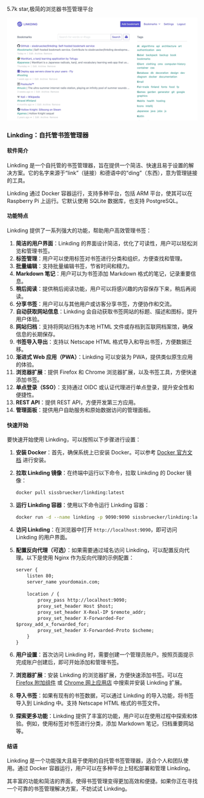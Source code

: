 5.7k star,极简的浏览器书签管理平台

![](image.png)

### Linkding：自托管书签管理器

#### 软件简介

Linkding 是一个自托管的书签管理器，旨在提供一个简洁、快速且易于设置的解决方案。它的名字来源于“link”（链接）和德语中的“ding”（东西），意为管理链接的工具。


Linkding 通过 Docker 容器运行，支持多种平台，包括 ARM 平台，使其可以在 Raspberry Pi 上运行。它默认使用 SQLite 数据库，也支持 PostgreSQL。

#### 功能特点

Linkding 提供了一系列强大的功能，帮助用户高效管理书签：

1. **简洁的用户界面**：Linkding 的界面设计简洁，优化了可读性，用户可以轻松浏览和管理书签。
2. **标签管理**：用户可以使用标签对书签进行分类和组织，方便查找和管理。
3. **批量编辑**：支持批量编辑书签，节省时间和精力。
4. **Markdown 笔记**：用户可以为书签添加 Markdown 格式的笔记，记录重要信息。
5. **稍后阅读**：提供稍后阅读功能，用户可以将感兴趣的内容保存下来，稍后再阅读。
6. **分享书签**：用户可以与其他用户或访客分享书签，方便协作和交流。
7. **自动获取网站信息**：Linkding 会自动获取书签网站的标题、描述和图标，提升用户体验。
8. **网站归档**：支持将网站归档为本地 HTML 文件或存档到互联网档案馆，确保信息的长期保存。
9. **书签导入导出**：支持以 Netscape HTML 格式导入和导出书签，方便数据迁移。
10. **渐进式 Web 应用（PWA）**：Linkding 可以安装为 PWA，提供类似原生应用的体验。
11. **浏览器扩展**：提供 Firefox 和 Chrome 浏览器扩展，以及书签工具，方便快速添加书签。
12. **单点登录（SSO）**：支持通过 OIDC 或认证代理进行单点登录，提升安全性和便捷性。
13. **REST API**：提供 REST API，方便开发第三方应用。
14. **管理面板**：提供用户自助服务和原始数据访问的管理面板。

#### 快速开始

要快速开始使用 Linkding，可以按照以下步骤进行设置：

1. **安装 Docker**：首先，确保系统上已安装 Docker。可以参考 [Docker 官方文档](https://docs.docker.com/get-docker/) 进行安装。

2. **拉取 Linkding 镜像**：在终端中运行以下命令，拉取 Linkding 的 Docker 镜像：
   ```bash
   docker pull sissbruecker/linkding:latest
   ```

3. **运行 Linkding 容器**：使用以下命令运行 Linkding 容器：
   ```bash
   docker run -d --name linkding -p 9090:9090 sissbruecker/linkding:latest
   ```

4. **访问 Linkding**：在浏览器中打开 `http://localhost:9090`，即可访问 Linkding 的用户界面。

5. **配置反向代理（可选）**：如果需要通过域名访问 Linkding，可以配置反向代理。以下是使用 Nginx 作为反向代理的示例配置：
   ```nginx
   server {
       listen 80;
       server_name yourdomain.com;

       location / {
           proxy_pass http://localhost:9090;
           proxy_set_header Host $host;
           proxy_set_header X-Real-IP $remote_addr;
           proxy_set_header X-Forwarded-For $proxy_add_x_forwarded_for;
           proxy_set_header X-Forwarded-Proto $scheme;
       }
   }
   ```

6. **用户设置**：首次访问 Linkding 时，需要创建一个管理员账户。按照页面提示完成账户创建后，即可开始添加和管理书签。

7. **浏览器扩展**：安装 Linkding 的浏览器扩展，方便快速添加书签。可以在 [Firefox 附加组件](https://addons.mozilla.org/en-US/firefox/addon/linkding/) 或 [Chrome 网上应用店](https://chrome.google.com/webstore/detail/linkding/) 中搜索并安装 Linkding 扩展。

8. **导入书签**：如果有现有的书签数据，可以通过 Linkding 的导入功能，将书签导入到 Linkding 中。支持 Netscape HTML 格式的书签文件。

9. **探索更多功能**：Linkding 提供了丰富的功能，用户可以在使用过程中探索和体验。例如，使用标签对书签进行分类，添加 Markdown 笔记，归档重要网站等。

#### 结语

Linkding 是一个功能强大且易于使用的自托管书签管理器，适合个人和团队使用。通过 Docker 容器运行，用户可以在多种平台上轻松部署和管理 Linkding。

其丰富的功能和简洁的界面，使得书签管理变得更加高效和便捷。如果你正在寻找一个可靠的书签管理解决方案，不妨试试 Linkding。

